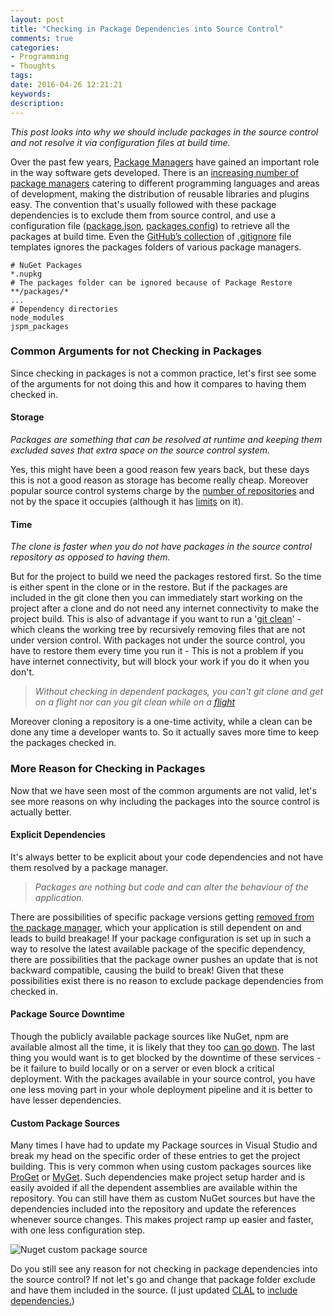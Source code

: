 ```yaml
---
layout: post
title: "Checking in Package Dependencies into Source Control"
comments: true
categories: 
- Programming
- Thoughts
tags: 
date: 2016-04-26 12:21:21 
keywords: 
description: 
---
```

*This post looks into why we should include packages in the source control and not resolve it via configuration files at build time.*

Over the past few years, [Package Managers](https://en.wikipedia.org/wiki/Package_manager) have gained an important role in the way software gets developed. There is an [increasing number of package managers](https://github.com/showcases/package-managers) catering to different programming languages and areas of development, making the distribution of reusable libraries and plugins easy. The convention that's usually followed with these package dependencies is to exclude them from source control, and use a configuration file ([package.json](https://docs.npmjs.com/files/package.json), [packages.config](https://docs.nuget.org/consume/package-restore)) to retrieve all the packages at build time. Even the [GitHub’s collection](https://github.com/github/gitignore) of [.gitignore](https://git-scm.com/docs/gitignore) file templates ignores the packages folders of various package managers.
 
``` text
# NuGet Packages
*.nupkg
# The packages folder can be ignored because of Package Restore
**/packages/*
...
# Dependency directories
node_modules
jspm_packages
``` 

### Common Arguments for not Checking in Packages ###

Since checking in packages is not a common practice, let's first see some of the arguments for not doing this and how it compares to having them checked in.

#### **Storage** ####

*Packages are something that can be resolved at runtime and keeping them excluded saves that extra space on the source control system.* 

Yes, this might have been a good reason few years back, but these days this is not a good reason as storage has become really cheap. Moreover popular source control systems charge by the [number of repositories](https://github.com/pricing/plans) and not by the space it occupies (although it has [limits](https://help.github.com/articles/what-is-my-disk-quota/) on it). 

#### **Time** ####
*The clone is faster when you do not have packages in the source control repository as opposed to having them.* 

But for the project to build we need the packages restored first. So the time is either spent in the clone or in the restore. But if the packages are included in the git clone then you can immediately start working on the project after a clone and do not need any internet connectivity to make the project build. This is also of advantage if you want to run a '[git clean](https://git-scm.com/docs/git-clean)' - which cleans the working tree by recursively removing files that are not under version control. With packages not under the source control, you have to restore them every time you run it - This is not a problem if you have internet connectivity, but will block your work if you do it when you don't.

> *Without checking in dependent packages, you can't git clone and get on a flight nor can you git clean while on a [flight](https://en.wikipedia.org/wiki/Airplane_mode)*

Moreover cloning a repository is a one-time activity, while a clean can be done any time a developer wants to. So it actually saves more time to keep the packages checked in.
 
### More Reason for Checking in Packages ###

Now that we have seen most of the common arguments are not valid, let's see more reasons on why including the packages into the source control is actually better.

#### **Explicit Dependencies** ####

It's always better to be explicit about your code dependencies and not have them resolved by a package manager. 

> *Packages are nothing but code and can alter the behaviour of the application.*

There are possibilities of specific package versions getting [removed from the package manager](http://blog.npmjs.org/post/141577284765/kik-left-pad-and-npm), which your application is still dependent on and leads to build breakage! If your package configuration is set up in such a way to resolve the latest available package of  the specific dependency, there are possibilities that the package owner pushes an update that is not backward compatible, causing the build to break! Given that these possibilities exist there is no reason to exclude package dependencies from checked in. 

#### **Package Source Downtime** ####
Though the publicly available package sources like NuGet, npm are available almost all the time, it is likely that they too [can go down](http://stackoverflow.com/questions/17806889/nuget-feed-reliability). The last thing you would want is to get blocked by the downtime of these services - be it failure to build locally or on a server or even block a critical deployment. With the packages available in your source control, you have one less moving part in your whole deployment pipeline and it is better to have lesser dependencies.

#### **Custom Package Sources** ####
Many times I have had to update my Package sources in Visual Studio and break my head on the specific order of these entries to get the project building. This is very common when using custom packages sources like [ProGet](http://inedo.com/proget) or [MyGet](https://myget.org/). Such dependencies make project setup harder and is easily avoided if all the dependent assemblies are available within the repository.  You can still have them as custom NuGet sources but have the dependencies included into the repository and update the references whenever source changes. This makes project ramp up easier and faster, with one less configuration step.

<img class="center" alt="Nuget custom package source" src="/images/nuget_package_sources.png" />


Do you still see any reason for not checking in package dependencies into the source control? If not let's go and change that package folder exclude and have them included in the source. (I just updated [CLAL](http://www.rahulpnath.com/blog/clal-command-line-application-launcher/) to [include dependencies.](https://github.com/rahulpnath/clal/commit/736023d9ab4bd285cb077ff54acd1bbaad142a08))
